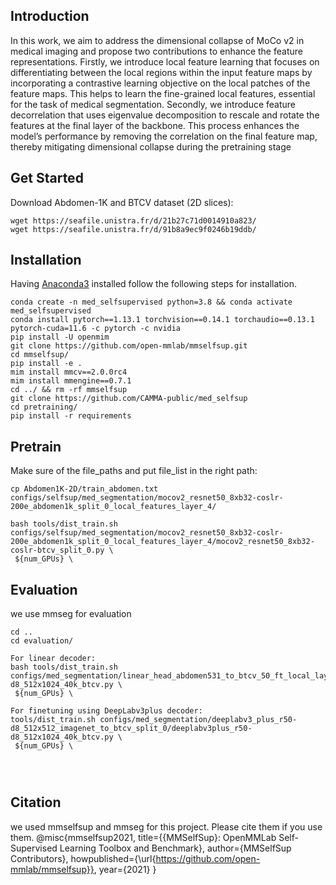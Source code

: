 
## Introduction

In this work, we aim to address the dimensional collapse of MoCo v2 in medical imaging and propose two contributions to enhance the feature representations. Firstly, we introduce local feature learning that focuses on differentiating between the local regions within the input feature maps by incorporating a contrastive learning objective on the local patches of the feature maps. This helps to learn the fine-grained local features, essential for the task of medical segmentation. Secondly, we introduce feature decorrelation that uses eigenvalue decomposition to rescale and rotate the features at the final layer of the backbone. This process enhances the model’s performance by removing the correlation on the final feature map, thereby mitigating dimensional collapse during the pretraining stage


## Get Started

Download Abdomen-1K and BTCV dataset (2D slices):
```
wget https://seafile.unistra.fr/d/21b27c71d0014910a823/ 
wget https://seafile.unistra.fr/d/91b8a9ec9f0246b19ddb/

```



## Installation
Having [Anaconda3](https://www.anaconda.com/products/individual#linux) installed follow the following steps for installation.
```
conda create -n med_selfsupervised python=3.8 && conda activate med_selfsupervised
conda install pytorch==1.13.1 torchvision==0.14.1 torchaudio==0.13.1 pytorch-cuda=11.6 -c pytorch -c nvidia
pip install -U openmim
git clone https://github.com/open-mmlab/mmselfsup.git
cd mmselfsup/
pip install -e .
mim install mmcv==2.0.0rc4
mim install mmengine==0.7.1
cd ../ && rm -rf mmselfsup
git clone https://github.com/CAMMA-public/med_selfsup
cd pretraining/
pip install -r requirements

```

## Pretrain
Make sure of the file_paths and put file_list in the right path:
```
cp Abdomen1K-2D/train_abdomen.txt configs/selfsup/med_segmentation/mocov2_resnet50_8xb32-coslr-200e_abdomen1k_split_0_local_features_layer_4/
```
```
bash tools/dist_train.sh configs/selfsup/med_segmentation/mocov2_resnet50_8xb32-coslr-200e_abdomen1k_split_0_local_features_layer_4/mocov2_resnet50_8xb32-coslr-btcv_split_0.py \
 ${num_GPUs} \

```

## Evaluation
we use mmseg for evaluation
```
cd ..
cd evaluation/

For linear decoder:
bash tools/dist_train.sh configs/med_segmentation/linear_head_abdomen531_to_btcv_50_ft_local_layer4/deeplabv3plus_r50-d8_512x1024_40k_btcv.py \
 ${num_GPUs} \

For finetuning using DeepLabv3plus decoder:
tools/dist_train.sh configs/med_segmentation/deeplabv3_plus_r50-d8_512x512_imagenet_to_btcv_split_0/deeplabv3plus_r50-d8_512x1024_40k_btcv.py \
 ${num_GPUs} \




```



## Citation
we used mmselfsup and mmseg for this project. Please cite them if you use them. 
@misc{mmselfsup2021,
    title={{MMSelfSup}: OpenMMLab Self-Supervised Learning Toolbox and Benchmark},
    author={MMSelfSup Contributors},
    howpublished={\url{https://github.com/open-mmlab/mmselfsup}},
    year={2021}
}

